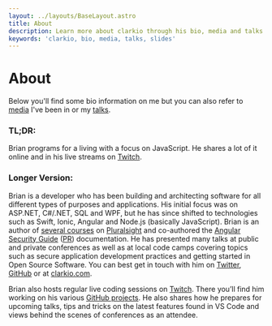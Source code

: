 ```yaml
---
layout: ../layouts/BaseLayout.astro
title: About
description: Learn more about clarkio through his bio, media and talks.
keywords: 'clarkio, bio, media, talks, slides'
---
```


# About

Below you'll find some bio information on me but you can also refer to [media](/media) I've been in or my [talks](/talks).

### TL;DR:

Brian programs for a living with a focus on JavaScript. He shares a lot of it online and in his live streams on [Twitch](https://twitch.tv/clarkio).

### Longer Version:

Brian is a developer who has been building and architecting software for all different types of purposes and applications. His initial focus was on ASP.NET, C#/.NET, SQL and WPF, but he has since shifted to technologies such as Swift, Ionic, Angular and Node.js (basically JavaScript). Brian is an author of [several courses](https://www.pluralsight.com/authors/brian-clark) on [Pluralsight](https://www.pluralsight.com) and co-authored the [Angular Security Guide](https://angular.io/docs/ts/latest/guide/security.html) ([PR](https://github.com/angular/angular.io/pull/1640)) documentation. He has presented many talks at public and private conferences as well as at local code camps covering topics such as secure application development practices and getting started in Open Source Software. You can best get in touch with him on [Twitter](https://twitter.com/_clarkio), [GitHub](https://github.com/clarkio) or at [clarkio.com](https://clarkio.com).

Brian also hosts regular live coding sessions on [Twitch](https://twitch.tv/clarkio). There you’ll find him working on his various [GitHub projects](/projects). He also shares how he prepares for upcoming talks, tips and tricks on the latest features found in VS Code and views behind the scenes of conferences as an attendee.
